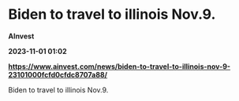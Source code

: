 # Biden to travel to illinois Nov.9.
**AInvest**

**2023-11-01 01:02**

**https://www.ainvest.com/news/biden-to-travel-to-illinois-nov-9-23101000fcfd0cfdc8707a88/**

Biden to travel to illinois Nov.9.